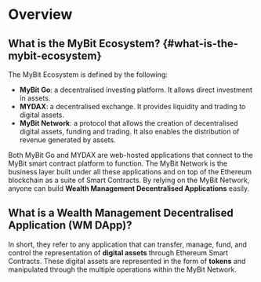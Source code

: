 # Overview

## What is the MyBit Ecosystem? {#what-is-the-mybit-ecosystem}

The MyBit Ecosystem is defined by the following:

* **MyBit Go**: a decentralised investing platform. It allows direct investment in assets.
* **MYDAX**: a decentralised exchange. It provides liquidity and trading to digital assets.
* **MyBit Network**: a protocol that allows the creation of decentralised digital assets, funding and trading. It also enables the distribution of revenue generated by assets.

Both MyBit Go and MYDAX are web-hosted applications that connect to the MyBit smart contract platform to function. The MyBit Network is the business layer built under all these applications and on top of the Ethereum blockchain as a suite of Smart Contracts. By relying on the MyBit Network, anyone can build **Wealth Management Decentralised Applications** easily.

## What is a Wealth Management Decentralised Application \(WM DApp\)?

In short, they refer to any application that can transfer, manage, fund, and control the representation of **digital assets** through Ethereum Smart Contracts. These digital assets are represented in the form of **tokens** and manipulated through the multiple operations within the MyBit Network.

